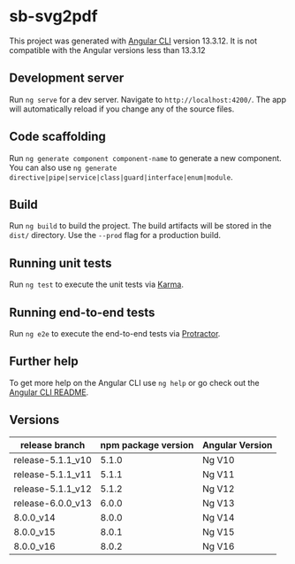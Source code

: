 # sb-svg2pdf

This project was generated with [Angular CLI](https://github.com/angular/angular-cli) version 13.3.12.
It is not compatible with the Angular versions less than 13.3.12


## Development server

Run `ng serve` for a dev server. Navigate to `http://localhost:4200/`. The app will automatically reload if you change any of the source files.

## Code scaffolding

Run `ng generate component component-name` to generate a new component. You can also use `ng generate directive|pipe|service|class|guard|interface|enum|module`.

## Build

Run `ng build` to build the project. The build artifacts will be stored in the `dist/` directory. Use the `--prod` flag for a production build.

## Running unit tests

Run `ng test` to execute the unit tests via [Karma](https://karma-runner.github.io).

## Running end-to-end tests

Run `ng e2e` to execute the end-to-end tests via [Protractor](http://www.protractortest.org/).

## Further help

To get more help on the Angular CLI use `ng help` or go check out the [Angular CLI README](https://github.com/angular/angular-cli/blob/master/README.md).

## Versions

| release branch    | npm package version | Angular Version |
|-------------------|---------------------|-----------------|
| release-5.1.1_v10 |      5.1.0          |     Ng V10      |
| release-5.1.1_v11 |      5.1.1          |     Ng V11      |
| release-5.1.1_v12 |      5.1.2          |     Ng V12      |
| release-6.0.0_v13 |      6.0.0          |     Ng V13      |
| 8.0.0_v14         |      8.0.0          |     Ng V14      |
| 8.0.0_v15         |      8.0.1          |     Ng V15      |
| 8.0.0_v16         |      8.0.2          |     Ng V16      |